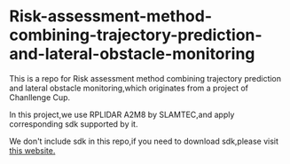 # Risk-assessment-method-combining-trajectory-prediction-and-lateral-obstacle-monitoring
This is a repo for Risk assessment method combining trajectory prediction and lateral obstacle monitoring,which originates from a project of Chanllenge Cup.

In this project,we use RPLIDAR A2M8 by SLAMTEC,and apply corresponding sdk supported by it.

We don't include sdk in this repo,if you need to download sdk,please visit [this website.](http://www.slamtec.com/cn/Support#rplidar-a-series)

